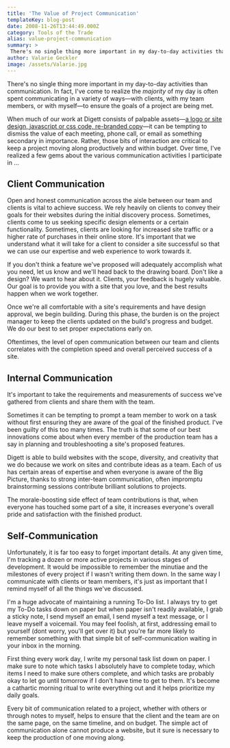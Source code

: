 ```yaml
---
title: 'The Value of Project Communication'
templateKey: blog-post
date: 2008-11-26T13:44:49.000Z
category: Tools of the Trade
alias: value-project-communication
summary: > 
 There's no single thing more important in my day-to-day activities than communication. In fact, I've come to realize the majority of my day is often spent communicating in a variety of ways—with clients, with my team members, or with myself—to ensure the goals of a project are being met. 
author: Valarie Geckler
image: /assets/Valarie.jpg
---
```


There's no single thing more important in my day-to-day activities than communication. In fact, I've come to realize the _majority_ of my day is often spent communicating in a variety of ways—with clients, with my team members, or with myself—to ensure the goals of a project are being met.

When much of our work at Digett consists of palpable assets—[a logo or site design, javascript or css code, re-branded copy](/services)—it can be tempting to dismiss the value of each meeting, phone call, or email as something secondary in importance. Rather, those bits of interaction are critical to keep a project moving along productively and within budget. Over time, I've realized a few gems about the various communication activities I participate in ...

Client Communication
--------------------

Open and honest communication across the aisle between our team and clients is vital to achieve success. We rely heavily on clients to convey their goals for their websites during the initial discovery process. Sometimes, clients come to us seeking specific design elements or a certain functionality. Sometimes, clients are looking for increased site traffic or a higher rate of purchases in their online store. It's important that we understand what it will take for a client to consider a site successful so that we can use our expertise and web experience to work towards it.

If you don't think a feature we've proposed will adequately accomplish what you need, let us know and we'll head back to the drawing board. Don't like a design? We want to hear about it. Clients, your feedback is hugely valuable. Our goal is to provide you with a site that you love, and the best results happen when we work together.

Once we're all comfortable with a site's requirements and have design approval, we begin building. During this phase, the burden is on the project manager to keep the clients updated on the build's progress and budget. We do our best to set proper expectations early on.

Oftentimes, the level of open communication between our team and clients correlates with the completion speed and overall perceived success of a site.

Internal Communication
----------------------

It's important to take the requirements and measurements of success we've gathered from clients and share them with the team.

Sometimes it can be tempting to prompt a team member to work on a task without first ensuring they are aware of the goal of the finished product. I've been guilty of this too many times. The truth is that some of our best innovations come about when every member of the production team has a say in planning and troubleshooting a site's proposed features.

Digett is able to build websites with the scope, diversity, and creativity that we do because we work on sites and contribute ideas as a team. Each of us has certain areas of expertise and when everyone is aware of the Big Picture, thanks to strong inter-team communication, often impromptu brainstorming sessions contribute brilliant solutions to projects.

The morale-boosting side effect of team contributions is that, when everyone has touched some part of a site, it increases everyone's overall pride and satisfaction with the finished product.

Self-Communication
------------------

Unfortunately, it is far too easy to forget important details. At any given time, I'm tracking a dozen or more active projects in various stages of development. It would be impossible to remember the minutiae and the milestones of every project if I wasn't writing them down. In the same way I communicate with clients or team members, it's just as important that I remind myself of all the things we've discussed.

I'm a huge advocate of maintaining a running To-Do list. I always try to get my To-Do tasks down on paper but when paper isn't readily available, I grab a sticky note, I send myself an email, I send myself a text message, or I leave myself a voicemail. You may feel foolish, at first, addressing email to yourself (dont worry, you'll get over it) but you're far more likely to remember something with that simple bit of self-communication waiting in your inbox in the morning.

First thing every work day, I write my personal task list down on paper. I make sure to note which tasks I absolutely have to complete today, which items I need to make sure others complete, and which tasks are probably okay to let go until tomorrow if I don't have time to get to them. It's become a cathartic morning ritual to write everything out and it helps prioritize my daily goals.

Every bit of communication related to a project, whether with others or through notes to myself, helps to ensure that the client and the team are on the same page, on the same timeline, and on budget. The simple act of communication alone cannot produce a website, but it sure is necessary to keep the production of one moving along.